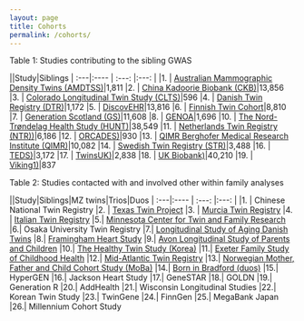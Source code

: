 ```yaml
---
layout: page
title: Cohorts
permalink: /cohorts/
---
```



Table 1: Studies contributing to the sibling GWAS

||Study|Siblings
| :---|:----   |          :---: |:---: |
|1. | [Australian Mammographic Density Twins (AMDTSS)](https://www.omicsdi.org/dataset/geo/GSE100227)|1,811
|2. | [China Kadoorie Biobank (CKB)](https://www.ckbiobank.org/site/)|13,856
|3. | [Colorado Longitudinal Twin Study (CLTS)](http://ibgwww.colorado.edu/lts/)|596
|4. | [Danish Twin Registry (DTR)](https://pubmed.ncbi.nlm.nih.gov/31544734/)|1,172
|5. | [DiscovEHR](http://www.discovehrshare.com)|13,816
|6. | [Finnish Twin Cohort](https://wiki.helsinki.fi/display/twineng/Twinstudy)|8,810
|7. | [Generation Scotland (GS)](https://www.ed.ac.uk/generation-scotland)|11,608
|8. | [GENOA](https://www.ncbi.nlm.nih.gov/projects/gap/cgi-bin/document.cgi?study_id=phs000379.v1.p1&phd=3593)|1,696
|10. | [The Nord-Trøndelag Health Study (HUNT)](https://www.ntnu.edu/hunt)|38,549
|11. | [Netherlands Twin Registry (NTR))](https://www.um.es/registrogemelos/ing/index.html)|6,186
|12. | [ORCADES)](https://mrc.ukri.org/research/facilities-and-resources-for-researchers/cohort-directory/orkney-complex-disease-study-orcades/)|930
|13. | [QIMR Berghofer Medical Research Institute (QIMR)](https://www.qimrberghofer.edu.au/study/queensland-twin-registry-study/)|10,082
|14. | [Swedish Twin Registry (STR)](https://ki.se/en/research/the-swedish-twin-registry)|3,488
|16. | [TEDS)](https://ki.se/en/research/the-swedish-twin-registry)|3,172
|17. | [TwinsUK)](https://twinsuk.ac.uk)|2,838
|18. | [UK Biobank)](https://www.ukbiobank.ac.uk)|40,210
|19. | [Viking1)]()|837

Table 2: Studies contacted with and involved other within family analyses

||Study|Siblings|MZ twins|Trios|Duos
| :---|:----   |          :---: |:---: |
|1. | Chinese National Twin Registry
|2. | [Texas Twin Project](https://sites.la.utexas.edu/twinproject/)
|3. | [Murcia Twin Registry]()
|4. | [Italian Twin Registry](http://old.iss.it/gemelli/)
|5.| [Minnesota Center for Twin and Family Research](http://mctfr.psych.umn.edu)
|6.| Osaka University Twin Registry
|7.| [Longitudinal Study of Aging Danish Twins](https://www.icpsr.umich.edu/icpsrweb/NACDA/studies/21041)
|8.| [Framingham Heart Study](https://www.framinghamheartstudy.org)
|9.| [Avon Longitudinal Study of Parents and Children](http://www.bristol.ac.uk/alspac/)
|10.| [The Healthy Twin Study (Korea)](http://www.twinkorea.org)
|11.| [Exeter Family Study of Childhood Health](EFSOCH)
|12.| [Mid-Atlantic Twin Registry](http://www.matr.vcu.edu)
|13.| [Norwegian Mother, Father and Child Cohort Study (MoBa)](https://www.fhi.no/en/studies/moba/)
|14.| [Born in Bradford (duos)](https://borninbradford.nhs.uk)
|15.| HyperGEN
|16.| Jackson Heart Study
|17.| GeneSTAR
|18.| GOLDN
|19.| Generation R
|20.| AddHealth
|21.| Wisconsin Longitudinal Studies
|22.| Korean Twin Study
|23.| TwinGene
|24.| FinnGen
|25.| MegaBank Japan
|26.| Millennium Cohort Study